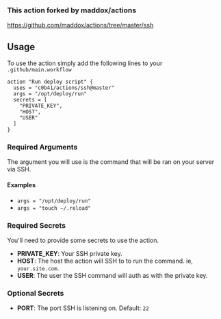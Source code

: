 
### This action forked by maddox/actions
https://github.com/maddox/actions/tree/master/ssh


## Usage

To use the action simply add the following lines to your `.github/main.workflow`

```
action "Run deploy script" {
  uses = "c0b41/actions/ssh@master"
  args = "/opt/deploy/run"
  secrets = [
    "PRIVATE_KEY",
    "HOST",
    "USER"
  ]
}
```

### Required Arguments

The argument you will use is the command that will be ran on your server via SSH.

#### Examples

* ```args = "/opt/deploy/run"```
* ```args = "touch ~/.reload"```

### Required Secrets

You'll need to provide some secrets to use the action.

* **PRIVATE_KEY**: Your SSH private key.
* **HOST**: The host the action will SSH to to run the command. ie, `your.site.com`.
* **USER**: The user the SSH command will auth as with the private key.

### Optional Secrets

* **PORT**: The port SSH is listening on. Default: `22`